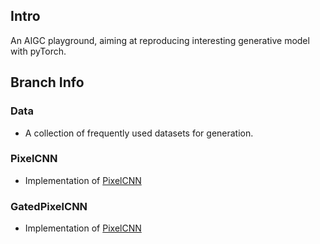 ## Intro
An AIGC playground, aiming at reproducing interesting generative model with pyTorch.
## Branch Info
### Data
- A collection of frequently used datasets for generation.
### PixelCNN
- Implementation of [PixelCNN](https://arxiv.org/abs/1601.06759)
### GatedPixelCNN
- Implementation of [PixelCNN](https://arxiv.org/pdf/1606.05328.pdf)

